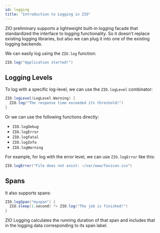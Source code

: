 ```yaml
---
id: logging 
title: "Introduction to Logging in ZIO"
---
```


ZIO preliminary supports a lightweight built-in logging facade that standardized the interface to logging functionality. So it doesn't replace existing logging libraries, but also we can plug it into one of the existing logging backends.

We can easily log using the `ZIO.log` function:

```scala mdoc:silent:nest
ZIO.log("Application started!")
```

## Logging Levels

To log with a specific log-level, we can use the `ZIO.logLevel` combinator:

```scala mdoc:silent:nest
ZIO.logLevel(LogLevel.Warning) {
  ZIO.log("The response time exceeded its threshold!")
}
```

Or we can use the following functions directly:

* `ZIO.logDebug`
* `ZIO.logError`
* `ZIO.logFatal`
* `ZIO.logInfo`
* `ZIO.logWarning`

For example, for log with the error level, we can use `ZIO.logError` like this:

```scala mdoc:silent:nest
ZIO.logError("File does not exist: ~/var/www/favicon.ico")
```

## Spans

It also supports spans:

```scala mdoc:silent:nest
ZIO.logSpan("myspan") {
  ZIO.sleep(1.second) *> ZIO.log("The job is finished!")
}
```

ZIO Logging calculates the running duration of that span and includes that in the logging data corresponding to its span label.
